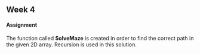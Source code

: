 ## Week 4
#### Assignment

The function called **SolveMaze** is created in order to find the correct path in the given 2D array. Recursion is used in this solution. 
